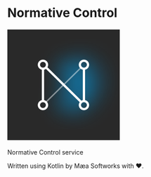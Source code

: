 # Normative Control

![Normative Control](resources/normative-control.svg)

Normative Control service

Written using Kotlin by Mæa Softworks with ❤.